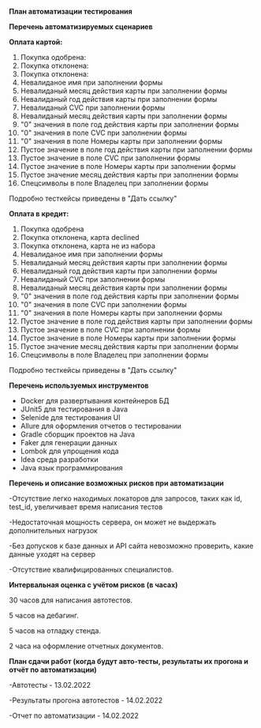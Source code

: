 **План автоматизации тестирования**

**Перечень автоматизируемых сценариев**

**Оплата картой:**

1. Покупка одобрена:
2. Покупка отклонена:
3. Покупка отклонена:
4. Невалиданое имя при заполнении формы
5. Невалиданый месяц действия карты при заполнении формы
6. Невалиданый год действия карты при заполнении формы
7. Невалиданый CVC при заполнении формы
8. Невалиданый месяц действия карты при заполнении формы
9. "0" значения в поле год действия карты при заполнении формы
10. "0" значения в поле CVC при заполнении формы
11. "0" значения в поле Номеры карты при заполнении формы
12. Пустое значение в поле год действия карты при заполнении формы
13. Пустое значение в поле CVC при заполнении формы
14. Пустое значение в поле Номеры карты при заполнении формы
15. Пустое значение месяц действия карты при заполнении формы
16. Спецсимволы в поле Владелец при заполнении формы

Подробно тесткейсы приведены в "Дать ссылку"

**Оплата в кредит:**

1. Покупка одобрена
2. Покупка отклонена, карта declined 
3. Покупка отклонена, карта не из набора
4. Невалиданое имя при заполнении формы
5. Невалиданый месяц действия карты при заполнении формы
6. Невалиданый год действия карты при заполнении формы
7. Невалиданый CVC при заполнении формы
8. Невалиданый месяц действия карты при заполнении формы
9. "0" значения в поле год действия карты при заполнении формы
10. "0" значения в поле CVC при заполнении формы
11. "0" значения в поле Номеры карты при заполнении формы
12. Пустое значение в поле год действия карты при заполнении формы
13. Пустое значение в поле CVC при заполнении формы
14. Пустое значение в поле Номеры карты при заполнении формы
15. Пустое значение месяц действия карты при заполнении формы
16. Спецсимволы в поле Владелец при заполнении формы

Подробно тесткейсы приведены в "Дать ссылку"

**Перечень используемых инструментов** 
- Docker для развертывания контейнеров БД
- JUnit5 для тестирования в Java
- Selenide для тестирования UI
- Allure для оформления отчетов о тестировании
- Gradle сборщик проектов на Java 
- Faker для генерации данных
- Lombok для упрощения кода
- Idea среда разработки
- Java язык программирования

**Перечень и описание возможных рисков при автоматизации**

-Отсутствие легко находимых локаторов для запросов, таких как id, test_id, увеличивает время написания тестов

-Недостаточная мощность сервера, он может не выдержать дополнительных нагрузок

-Без допусков к базе данных и API сайта невозможно проверить, какие данные уходят на сервер

-Отсутствие квалифицированных специалистов.

**Интервальная оценка с учётом рисков (в часах)**

30 часов для написания автотестов. 

5 часов на дебагинг.

5 часов на отладку стенда.

2 часа на оформление отчетных документов.


**План сдачи работ (когда будут авто-тесты, результаты их прогона и отчёт по автоматизации)**

-Автотесты - 13.02.2022

-Результаты прогона автотестов - 14.02.2022

-Отчет по автоматизации - 14.02.2022